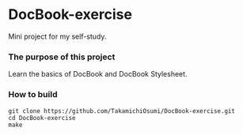 # DocBook-exercise

Mini project for my self-study.

### The purpose of this project

Learn the basics of DocBook and DocBook Stylesheet.

### How to build

```
git clone https://github.com/TakamichiOsumi/DocBook-exercise.git
cd DocBook-exercise
make
```
